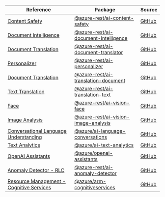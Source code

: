 | Reference | Package | Source |
|---|---|---|
|[Content Safety](ai-content-safety-rest-readme.md)|[@azure-rest/ai-content-safety](https://www.npmjs.com/package/@azure-rest/ai-content-safety)|[GitHub](https://github.com/Azure/azure-sdk-for-js/blob/main/sdk/contentsafety/ai-content-safety-rest)|
|[Document Intelligence](ai-document-intelligence-rest-readme.md)|[@azure-rest/ai-document-intelligence](https://www.npmjs.com/package/@azure-rest/ai-document-intelligence)|[GitHub](https://github.com/Azure/azure-sdk-for-js/blob/main/sdk/documentintelligence/ai-document-intelligence-rest)|
|[Document Translation](ai-document-translator-rest-readme.md)|[@azure-rest/ai-document-translator](https://www.npmjs.com/package/@azure-rest/ai-document-translator)|[GitHub](https://github.com/Azure/azure-sdk-for-js/blob/main/sdk/documenttranslator/ai-document-translator-rest)|
|[Personalizer](ai-personalizer-rest-readme.md)|[@azure-rest/ai-personalizer](https://www.npmjs.com/package/@azure-rest/ai-personalizer)|[GitHub](https://github.com/Azure/azure-sdk-for-js/blob/main/sdk/personalizer/ai-personalizer-rest)|
|[Document Translation](ai-translation-document-rest-readme.md)|[@azure-rest/ai-translation-document](https://www.npmjs.com/package/@azure-rest/ai-translation-document)|[GitHub](https://github.com/Azure/azure-sdk-for-js/blob/main/sdk/translation/ai-translation-document-rest)|
|[Text Translation](ai-translation-text-rest-readme.md)|[@azure-rest/ai-translation-text](https://www.npmjs.com/package/@azure-rest/ai-translation-text)|[GitHub](https://github.com/Azure/azure-sdk-for-js/blob/main/sdk/translation/ai-translation-text-rest)|
|[Face](ai-vision-face-rest-readme.md)|[@azure-rest/ai-vision-face](https://www.npmjs.com/package/@azure-rest/ai-vision-face)|[GitHub](https://github.com/Azure/azure-sdk-for-js/blob/main/sdk/face/ai-vision-face-rest)|
|[Image Analysis](ai-vision-image-analysis-rest-readme.md)|[@azure-rest/ai-vision-image-analysis](https://www.npmjs.com/package/@azure-rest/ai-vision-image-analysis)|[GitHub](https://github.com/Azure/azure-sdk-for-js/blob/main/sdk/vision/ai-vision-image-analysis-rest)|
|[Conversational Language Understanding](ai-language-conversations-readme.md)|[@azure/ai-language-conversations](https://www.npmjs.com/package/@azure/ai-language-conversations)|[GitHub](https://github.com/Azure/azure-sdk-for-js/blob/main/sdk/cognitivelanguage/ai-language-conversations)|
|[Text Analytics](ai-text-analytics-readme.md)|[@azure/ai-text-analytics](https://www.npmjs.com/package/@azure/ai-text-analytics)|[GitHub](https://github.com/Azure/azure-sdk-for-js/blob/main/sdk/textanalytics/ai-text-analytics)|
|[OpenAI Assistants](openai-assistants-readme.md)|[@azure/openai-assistants](https://www.npmjs.com/package/@azure/openai-assistants)|[GitHub](https://github.com/Azure/azure-sdk-for-js/blob/main/sdk/openai/openai-assistants)|
|[Anomaly Detector - RLC](ai-anomaly-detector-rest-readme.md)|[@azure-rest/ai-anomaly-detector](https://www.npmjs.com/package/@azure-rest/ai-anomaly-detector)|[GitHub](https://github.com/Azure/azure-sdk-for-js/blob/main/sdk/anomalydetector/ai-anomaly-detector-rest)|
|[Resource Management - Cognitive Services](arm-cognitiveservices-readme.md)|[@azure/arm-cognitiveservices](https://www.npmjs.com/package/@azure/arm-cognitiveservices)|[GitHub](https://github.com/Azure/azure-sdk-for-js/blob/main/sdk/cognitiveservices/arm-cognitiveservices)|

